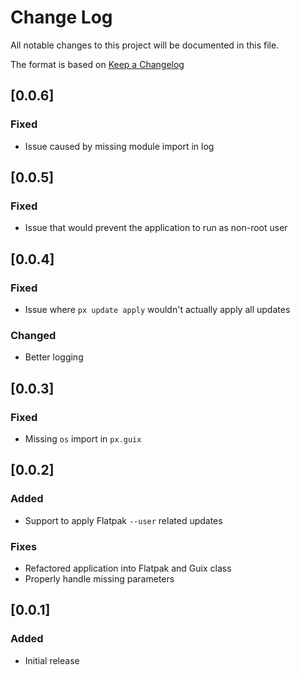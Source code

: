 # Change Log

All notable changes to this project will be documented in this file.

The format is based on [Keep a Changelog](http://keepachangelog.com/)

## [0.0.6]
### Fixed

- Issue caused by missing module import in log

## [0.0.5]
### Fixed

- Issue that would prevent the application to run as non-root user

## [0.0.4]
### Fixed

- Issue where `px update apply` wouldn't actually apply all updates

### Changed

- Better logging

## [0.0.3]
### Fixed

- Missing `os` import in `px.guix`

## [0.0.2]
### Added

- Support to apply Flatpak `--user` related updates

### Fixes

- Refactored application into Flatpak and Guix class
- Properly handle missing parameters

## [0.0.1]
### Added

- Initial release
